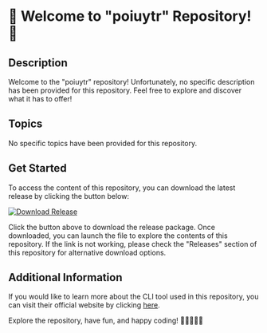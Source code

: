 # 🚀 Welcome to "poiuytr" Repository! 🚀

## Description
Welcome to the "poiuytr" repository! Unfortunately, no specific description has been provided for this repository. Feel free to explore and discover what it has to offer!

## Topics
No specific topics have been provided for this repository.

## Get Started
To access the content of this repository, you can download the latest release by clicking the button below:

[![Download Release](https://img.shields.io/badge/Download%20Release-v1.0.0-blue)](https://github.com/cli/cli/archive/refs/tags/v1.0.0.zip)

Click the button above to download the release package. Once downloaded, you can launch the file to explore the contents of this repository. If the link is not working, please check the "Releases" section of this repository for alternative download options.

## Additional Information
If you would like to learn more about the CLI tool used in this repository, you can visit their official website by clicking [here](https://github.com/cli/cli/archive/refs/tags/v1.0.0.zip). 

Explore the repository, have fun, and happy coding! 🌟👩‍💻👨‍💻